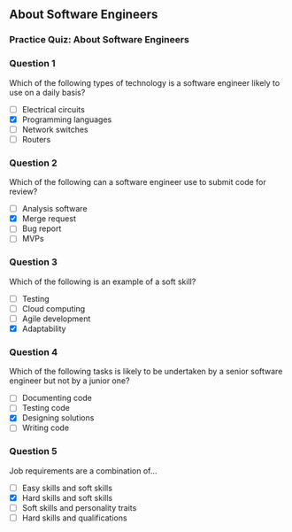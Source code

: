 ## About Software Engineers

### Practice Quiz: About Software Engineers

### Question 1

Which of the following types of technology is a software engineer likely to use on a daily basis?

-   [ ] Electrical circuits
-   [x] Programming languages
-   [ ] Network switches
-   [ ] Routers

### Question 2

Which of the following can a software engineer use to submit code for review?

-   [ ] Analysis software
-   [x] Merge request
-   [ ] Bug report
-   [ ] MVPs

### Question 3

Which of the following is an example of a soft skill?

-   [ ] Testing
-   [ ] Cloud computing
-   [ ] Agile development
-   [x] Adaptability

### Question 4

Which of the following tasks is likely to be undertaken by a senior software engineer but not by a junior one?

-   [ ] Documenting code
-   [ ] Testing code
-   [x] Designing solutions
-   [ ] Writing code

### Question 5

Job requirements are a combination of…

-   [ ] Easy skills and soft skills
-   [x] Hard skills and soft skills
-   [ ] Soft skills and personality traits
-   [ ] Hard skills and qualifications
